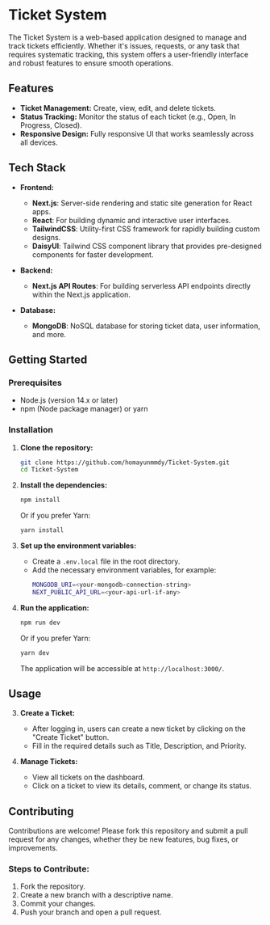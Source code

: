 # Ticket System

The Ticket System is a web-based application designed to manage and track tickets efficiently. Whether it's issues, requests, or any task that requires systematic tracking, this system offers a user-friendly interface and robust features to ensure smooth operations.

## Features

- **Ticket Management:** Create, view, edit, and delete tickets.
- **Status Tracking:** Monitor the status of each ticket (e.g., Open, In Progress, Closed).
- **Responsive Design:** Fully responsive UI that works seamlessly across all devices.

## Tech Stack

- **Frontend:**
  - **Next.js**: Server-side rendering and static site generation for React apps.
  - **React**: For building dynamic and interactive user interfaces.
  - **TailwindCSS**: Utility-first CSS framework for rapidly building custom designs.
  - **DaisyUI**: Tailwind CSS component library that provides pre-designed components for faster development.

- **Backend:**
  - **Next.js API Routes**: For building serverless API endpoints directly within the Next.js application.

- **Database:**
  - **MongoDB**: NoSQL database for storing ticket data, user information, and more.

## Getting Started

### Prerequisites

- Node.js (version 14.x or later)
- npm (Node package manager) or yarn

### Installation

1. **Clone the repository:**
   ```bash
   git clone https://github.com/homayunmmdy/Ticket-System.git
   cd Ticket-System
   ```

2. **Install the dependencies:**
   ```bash
   npm install
   ```
   Or if you prefer Yarn:
   ```bash
   yarn install
   ```

3. **Set up the environment variables:**
   - Create a `.env.local` file in the root directory.
   - Add the necessary environment variables, for example:
     ```bash
     MONGODB_URI=<your-mongodb-connection-string>
     NEXT_PUBLIC_API_URL=<your-api-url-if-any>
     ```

4. **Run the application:**
   ```bash
   npm run dev
   ```
   Or if you prefer Yarn:
   ```bash
   yarn dev
   ```
   The application will be accessible at `http://localhost:3000/`.

## Usage

3. **Create a Ticket:**
   - After logging in, users can create a new ticket by clicking on the "Create Ticket" button.
   - Fill in the required details such as Title, Description, and Priority.

3. **Manage Tickets:**
   - View all tickets on the dashboard.
   - Click on a ticket to view its details, comment, or change its status.

## Contributing

Contributions are welcome! Please fork this repository and submit a pull request for any changes, whether they be new features, bug fixes, or improvements.

### Steps to Contribute:

1. Fork the repository.
2. Create a new branch with a descriptive name.
3. Commit your changes.
4. Push your branch and open a pull request.

